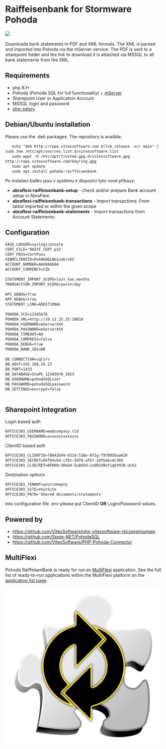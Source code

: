 Raiffeisenbank for Stormware Pohoda
===================================

![](pohoda-raiffeisenbank.svg?raw=true)

Downloads bank statements in PDF and XML formats.
The XML is parsed and imported into Pohoda via the mServer service.
The PDF is sent to a sharepoint folder and the link to download it is 
attached via MSSQL to all bank statements from the XML.

Requirements
------------

* php 8.1+
* Pohoda (Pohoda SQL for full functionality) + [mServer](https://www.stormware.cz/pohoda/xml/mserver/)
* Sharepoint User or Application Account
* MSSQL login and password
* [php-sqlsrv](https://learn.microsoft.com/en-us/sql/connect/php/microsoft-php-driver-for-sql-server?view=sql-server-ver16)

Debian/Ubuntu installation
--------------------------

Please use the .deb packages. The repository is availble:

 ```shell
    echo "deb http://repo.vitexsoftware.com $(lsb_release -sc) main" | sudo tee /etc/apt/sources.list.d/vitexsoftware.list
    sudo wget -O /etc/apt/trusted.gpg.d/vitexsoftware.gpg http://repo.vitexsoftware.com/keyring.gpg
    sudo apt update
    sudo apt install pohoda-raiffeisenbank
```

Po instalaci balíku jsou v systému k dispozici tyto nové příkazy:

  * **abraflexi-raiffeisenbank-setup**        - check and/or prepare Bank account setup in AbraFlexi
  * **abraflexi-raiffeisenbank-transactions** - Import transactions. From latest imported or within the given scope
  * **abraflexi-raiffeisenbank-statements**   - Import transactions from Account Statements.

Configuration
-------------

```env
EASE_LOGGER=syslog|console
CERT_FILE='RAIFF_CERT.p12'
CERT_PASS=CertPass
XIBMCLIENTID=PwX4bOQLWGiuoErv6I
ACCOUNT_NUMBER=666666666
ACCOUNT_CURRENCY=CZK

STATEMENT_IMPORT_SCOPE=last_two_months
TRANSACTION_IMPORT_SCOPE=yesterday

API_DEBUG=True
APP_DEBUG=True
STATEMENT_LINE=ADDITIONAL

POHODA_ICO=12345678
POHODA_URL=http://10.11.25.25:10010
POHODA_USERNAME=mServerXXX
POHODA_PASSWORD=mServerXXX
POHODA_TIMEOUT=60
POHODA_COMPRESS=false
POHODA_DEBUG=true
POHODA_BANK_IDS=RB

DB_CONNECTION=sqlsrv
DB_HOST=192.168.25.23
DB_PORT=1433
DB_DATABASE=StwPh_12345678_2023
DB_USERNAME=pohodaSQLuser
DB_PASSWORD=pohodaSQLpassword
DB_SETTINGS=encrypt=false


```

Sharepoint Integration
----------------------

Login based auth

```env
OFFICE365_USERNAME=me@company.tld
OFFICE365_PASSWORD=xxxxxxxxxxxxxx
```

ClientID based auth

```env
OFFICE365_CLIENTID=78842b49-651d-516e-0f2g-f979956aa620
OFFICE365_SECRET=09f04vbd-cfbc-5d78-afb7-2dfbebc4c385
OFFICE365_CLSECRET=8FR8Q~3Rab4-5o8dVd~1vDRId9oYiqEtMJB.Ucb2
```

Destination options

```env
OFFICE365_TENANT=yourcomapny
OFFICE365_SITE=YourSite
OFFICE365_PATH='Shared documents/statements'
```

Into configuration file .env please put ClientID **OR** Login/Password values. 

Powered by
----------

* https://github.com/VitexSoftware/php-vitexsoftware-rbczpremiumapi
* https://github.com/Spoje-NET/PohodaSQL
* https://github.com/VitexSoftware/PHP-Pohoda-Connector

MultiFlexi
----------

Pohoda RaiffeisenBank is ready for run as [MultiFlexi](https://multiflexi.eu) application.
See the full list of ready-to-run applications within the MultiFlexi platform on the [application list page](https://www.multiflexi.eu/apps.php).

[![MultiFlexi App](https://github.com/VitexSoftware/MultiFlexi/blob/main/doc/multiflexi-app.svg)](https://www.multiflexi.eu/apps.php)
